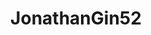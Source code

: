 ---
title: JonathanGin52
github: https://github.com/JonathanGin52
mode: light
transition: 1s
score: 85.7
archetype:
- Game
---